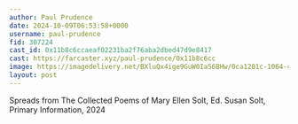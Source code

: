 ```yaml
---
author: Paul Prudence
date: 2024-10-09T06:53:58+0000
username: paul-prudence
fid: 307224
cast_id: 0x11b8c6ccaeaf02231ba2f76aba2dbed47d9e8417
cast: https://farcaster.xyz/paul-prudence/0x11b8c6cc
image: https://imagedelivery.net/BXluQx4ige9GuW0Ia56BHw/0ca1201c-1064-4e84-1243-a261b7006000/original
layout: post
---
```


Spreads from The Collected Poems of Mary Ellen Solt, Ed. Susan Solt, Primary Information, 2024

<img src='https://imagedelivery.net/BXluQx4ige9GuW0Ia56BHw/0ca1201c-1064-4e84-1243-a261b7006000/original' alt='' referrerpolicy='no-referrer'/>
<img src='https://imagedelivery.net/BXluQx4ige9GuW0Ia56BHw/66234879-5f60-4932-7107-634cfa038a00/original' alt='' referrerpolicy='no-referrer'/>
